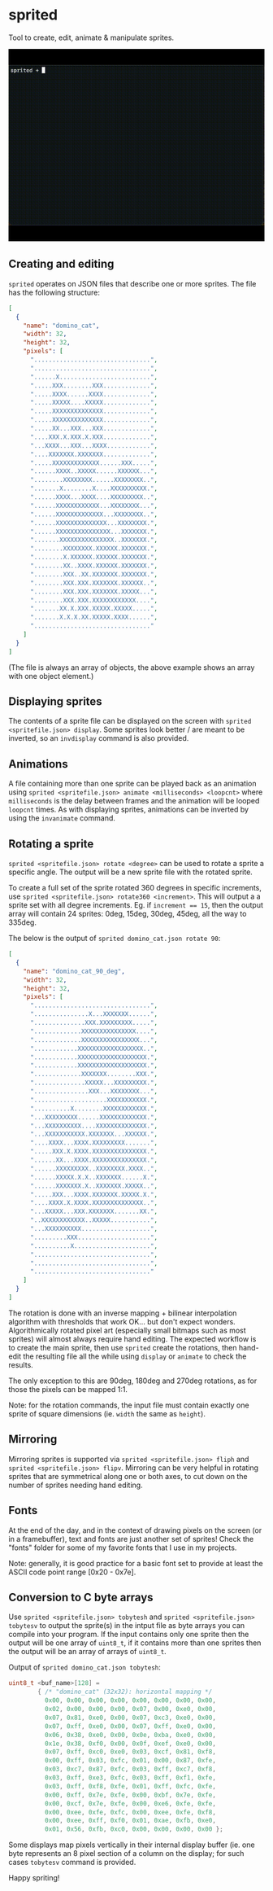 # sprited

Tool to create, edit, animate & manipulate sprites.

![Demo of sprited](demo/sprited_demo.gif)


## Creating and editing

`sprited` operates on JSON files that describe one or more sprites. The file
has the following structure:

```JSON
[
  {
    "name": "domino_cat",
    "width": 32,
    "height": 32,
    "pixels": [
      "................................",
      "................................",
      "......X.........................",
      ".....XXX........XXX.............",
      ".....XXXX......XXXX.............",
      ".....XXXXX....XXXXX.............",
      ".....XXXXXXXXXXXXXX.............",
      ".....XXXXXXXXXXXXXX.............",
      ".....XX...XXX...XXX.............",
      "....XXX.X.XXX.X.XXX.............",
      "...XXXX...XXX...XXXX............",
      "....XXXXXXX.XXXXXXX.............",
      ".....XXXXXXXXXXXXX......XXX.....",
      "......XXXX..XXXXX......XXXXXX...",
      "........XXXXXXXX......XXXXXXXX..",
      ".......X........X....XXXXXXXXXX.",
      "......XXXX...XXXX....XXXXXXXXX..",
      "......XXXXXXXXXXXX...XXXXXXXX...",
      "......XXXXXXXXXXXXX...XXXXXXXX..",
      "......XXXXXXXXXXXXXX...XXXXXXXX.",
      "......XXXXXXXXXXXXXXX...XXXXXXX.",
      ".......XXXXXXXXXXXXXXX..XXXXXXX.",
      "........XXXXXXXX.XXXXXX.XXXXXXX.",
      "........X.XXXXXX.XXXXXX.XXXXXXX.",
      "........XX..XXXX.XXXXXX.XXXXXXX.",
      "........XXX..XX.XXXXXXX.XXXXXXX.",
      "........XXX.XXX.XXXXXXX.XXXXXX..",
      "........XXX.XXX.XXXXXXX.XXXXX...",
      "........XXX.XXX.XXXXXXXXXXXX....",
      ".......XX.X.XXX.XXXXX.XXXXX.....",
      ".......X.X.X.XX.XXXXX.XXXX......",
      "................................"
    ]
  }
]
```

(The file is always an array of objects, the above example shows an array with
one object element.)


## Displaying sprites

The contents of a sprite file can be displayed on the screen with `sprited
<spritefile.json> display`. Some sprites look better / are meant to be
inverted, so an `invdisplay` command is also provided.


## Animations

A file containing more than one sprite can be played back as an animation using
`sprited <spritefile.json> animate <milliseconds> <loopcnt>` where
`milliseconds` is the delay between frames and the animation will be
looped `loopcnt` times. As with displaying sprites, animations can be inverted
by using the `invanimate` command.


## Rotating a sprite

`sprited <spritefile.json> rotate <degree>` can be used to rotate a sprite a
specific angle. The output will be a new sprite file with the rotated sprite.

To create a full set of the sprite rotated 360 degrees in specific increments,
use `sprited <spritefile.json> rotate360 <increment>`. This will output a
a sprite set with all degree increments. Eg. if `increment == 15`, then the
output array will contain 24 sprites: 0deg, 15deg, 30deg, 45deg, all the
way to 335deg.

The below is the output of `sprited domino_cat.json rotate 90`:

```JSON
[
  {
    "name": "domino_cat_90_deg",
    "width": 32,
    "height": 32,
    "pixels": [
      "................................",
      "...............X...XXXXXXX......",
      "..............XXX.XXXXXXXXX.....",
      ".............XXXXXXXXXXXXXXX....",
      ".............XXXXXXXXXXXXXXXX...",
      "............XXXXXXXXXXXXXXXXXX..",
      "............XXXXXXXXXXXXXXXXXXX.",
      "............XXXXXXXXXXXXXXXXXXX.",
      ".............XXXXXXX........XXX.",
      "..............XXXXX...XXXXXXXXX.",
      "...............XXX...XXXXXXXX...",
      "....................XXXXXXXXXXX.",
      "..........X........XXXXXXXXXXXX.",
      "...XXXXXXXXX......XXXXXXXXXXXXX.",
      "...XXXXXXXXXX....XXXXXXXXXXXXXX.",
      "...XXXXXXXXXXX.XXXXXXX...XXXXXX.",
      "....XXXX...XXXX.XXXXXXXXX.......",
      ".....XXX.X.XXXX.XXXXXXXXXXXXXXX.",
      "......XX...XXXX.XXXXXXXXXXXXXXX.",
      "......XXXXXXXXX..XXXXXXXX.XXXX..",
      "......XXXXX.X.X..XXXXXXX......X.",
      "......XXXXXXX.X..XXXXXXX.XXXXX..",
      ".....XXX...XXXX.XXXXXXX.XXXXX.X.",
      "....XXXX.X.XXXX.XXXXXXXXXXXXXX..",
      "...XXXXX...XXX.XXXXXXX.......XX.",
      "..XXXXXXXXXXXX..XXXXX...........",
      "...XXXXXXXXXX...................",
      ".........XXX....................",
      "..........X.....................",
      "................................",
      "................................",
      "................................"
    ]
  }
]
```

The rotation is done with an inverse mapping + bilinear interpolation algorithm
with thresholds that work OK... but don't expect wonders. Algorithmically
rotated pixel art (especially small bitmaps such as most sprites) will almost
always require hand editing. The expected workflow is to create the main
sprite, then use `sprited` create the rotations, then hand-edit the resulting
file all the while using `display` or `animate` to check the results.

The only exception to this are 90deg, 180deg and 270deg rotations, as for those
the pixels can be mapped 1:1.

Note: for the rotation commands, the input file must contain exactly one sprite
of square dimensions (ie. `width` the same as `height`).


## Mirroring

Mirroring sprites is supported via `sprited <spritefile.json> fliph` and
`sprited <spritefile.json> flipv`. Mirroring can be very helpful in rotating
sprites that are symmetrical along one or both axes, to cut down on the number
of sprites needing hand editing. 


## Fonts

At the end of the day, and in the context of drawing pixels on the screen (or
in a framebuffer), text and fonts are just another set of sprites! Check the
"fonts" folder for some of my favorite fonts that I use in my projects.

Note: generally, it is good practice for a basic font set to provide at least
the ASCII code point range [0x20 - 0x7e].


## Conversion to C byte arrays

Use `sprited <spritefile.json> tobytesh` and `sprited <spritefile.json> tobytesv` to output the sprite(s) in the intput file as byte arrays you can compile
into your program. If the input contains only one sprite then the output
will be one array of `uint8_t`, if it contains more than one sprites then
the output will be an array of arrays of `uint8_t`.

Output of `sprited domino_cat.json tobytesh`:

```C
uint8_t <buf_name>[128] =
        { /* "domino_cat" (32x32): horizontal mapping */
          0x00, 0x00, 0x00, 0x00, 0x00, 0x00, 0x00, 0x00,
          0x02, 0x00, 0x00, 0x00, 0x07, 0x00, 0xe0, 0x00,
          0x07, 0x81, 0xe0, 0x00, 0x07, 0xc3, 0xe0, 0x00,
          0x07, 0xff, 0xe0, 0x00, 0x07, 0xff, 0xe0, 0x00,
          0x06, 0x38, 0xe0, 0x00, 0x0e, 0xba, 0xe0, 0x00,
          0x1e, 0x38, 0xf0, 0x00, 0x0f, 0xef, 0xe0, 0x00,
          0x07, 0xff, 0xc0, 0xe0, 0x03, 0xcf, 0x81, 0xf8,
          0x00, 0xff, 0x03, 0xfc, 0x01, 0x00, 0x87, 0xfe,
          0x03, 0xc7, 0x87, 0xfc, 0x03, 0xff, 0xc7, 0xf8,
          0x03, 0xff, 0xe3, 0xfc, 0x03, 0xff, 0xf1, 0xfe,
          0x03, 0xff, 0xf8, 0xfe, 0x01, 0xff, 0xfc, 0xfe,
          0x00, 0xff, 0x7e, 0xfe, 0x00, 0xbf, 0x7e, 0xfe,
          0x00, 0xcf, 0x7e, 0xfe, 0x00, 0xe6, 0xfe, 0xfe,
          0x00, 0xee, 0xfe, 0xfc, 0x00, 0xee, 0xfe, 0xf8,
          0x00, 0xee, 0xff, 0xf0, 0x01, 0xae, 0xfb, 0xe0,
          0x01, 0x56, 0xfb, 0xc0, 0x00, 0x00, 0x00, 0x00 };
```

Some displays map pixels vertically in their internal display buffer (ie. one
byte represents an 8 pixel section of a column on the display; for such cases
`tobytesv` command is provided.

Happy spriting!

